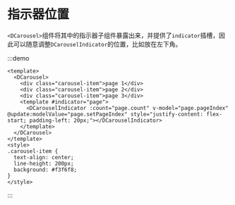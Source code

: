 # 指示器位置

`<DCarousel>`组件将其中的指示器子组件暴露出来，并提供了`indicator`插槽，因此可以随意调整`DCarouselIndicator`的位置，比如放在左下角。

:::demo

```vue
<template>
  <DCarousel>
    <div class="carousel-item">page 1</div>
    <div class="carousel-item">page 2</div>
    <div class="carousel-item">page 3</div>
    <template #indicator="page">
      <DCarouselIndicator :count="page.count" v-model="page.pageIndex" @update:modelValue="page.setPageIndex" style="justify-content: flex-start; padding-left: 20px;"></DCarouselIndicator>
    </template>
  </DCarousel>
</template>
<style>
.carousel-item {
  text-align: center;
  line-height: 200px;
  background: #f3f6f8;
}
</style>
```

:::